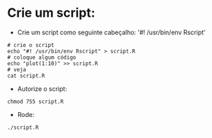 # Crie um script:

- Crie um script como seguinte cabeçalho: '#! /usr/bin/env Rscript'

```shell
# crie o script
echo "#! /usr/bin/env Rscript" > script.R
# coloque algum código
echo "plot(1:10)" >> script.R
# veja
cat script.R
```

- Autorize o script:

```shell
chmod 755 script.R
```

- Rode:

```shell
./script.R
```
